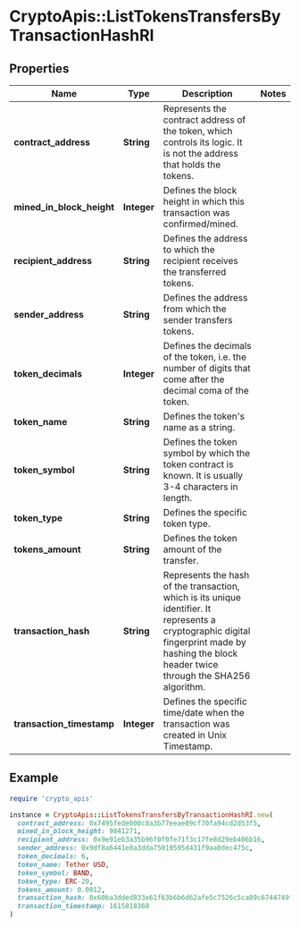 # CryptoApis::ListTokensTransfersByTransactionHashRI

## Properties

| Name | Type | Description | Notes |
| ---- | ---- | ----------- | ----- |
| **contract_address** | **String** | Represents the contract address of the token, which controls its logic. It is not the address that holds the tokens. |  |
| **mined_in_block_height** | **Integer** | Defines the block height in which this transaction was confirmed/mined. |  |
| **recipient_address** | **String** | Defines the address to which the recipient receives the transferred tokens. |  |
| **sender_address** | **String** | Defines the address from which the sender transfers tokens. |  |
| **token_decimals** | **Integer** | Defines the decimals of the token, i.e. the number of digits that come after the decimal coma of the token. |  |
| **token_name** | **String** | Defines the token&#39;s name as a string. |  |
| **token_symbol** | **String** | Defines the token symbol by which the token contract is known. It is usually 3-4 characters in length. |  |
| **token_type** | **String** | Defines the specific token type. |  |
| **tokens_amount** | **String** | Defines the token amount of the transfer. |  |
| **transaction_hash** | **String** | Represents the hash of the transaction, which is its unique identifier. It represents a cryptographic digital fingerprint made by hashing the block header twice through the SHA256 algorithm. |  |
| **transaction_timestamp** | **Integer** | Defines the specific time/date when the transaction was created in Unix Timestamp. |  |

## Example

```ruby
require 'crypto_apis'

instance = CryptoApis::ListTokensTransfersByTransactionHashRI.new(
  contract_address: 0x7495fede000c8a3b77eeae09cf70fa94cd2d53f5,
  mined_in_block_height: 9841271,
  recipient_address: 0x9e91eb3a35b96f0f0fe71f3c17fe8d29eb406b16,
  sender_address: 0x9df8a6441e8a3dda75019595d431f9aa0dec475c,
  token_decimals: 6,
  token_name: Tether USD,
  token_symbol: BAND,
  token_type: ERC-20,
  tokens_amount: 0.0012,
  transaction_hash: 0x60ba3dded833e61f63b6b6d62afe5c7526c5ca09c6744749f13eef11afde2cb4,
  transaction_timestamp: 1615818368
)
```

